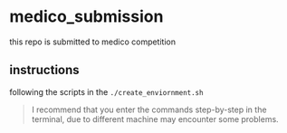 # medico_submission
this repo is submitted to medico competition

## instructions
following the scripts in the `./create_enviornment.sh`

> I recommend that you enter the commands step-by-step in the terminal, 
due to different machine may encounter some problems.